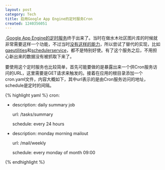 ```yaml
---
layout: post
category: Tech
title: 启用Google App Engine的定时服务Cron
created: 1240356051
---
```

<p><a href="http://code.google.com/appengine/docs/python/config/cron.html">&nbsp;Google App Engine的定时服务</a>终于出来了。当时在做水木社区图片库的时候就非常需要这样一个功能，不过当时<a href="http://code.google.com/p/googleappengine/issues/detail?id=6">没有这样的能力</a>，所以尝试了替代的实现，比如<a href="http://code.google.com/p/gaeutilities/wiki/Cron">gaeutilities</a>和<a href="http://schedulerservice.appspot.com/">schedulerservice</a>，都不是特别好使。有了这个服务之后，不用担心新出来的数据没有被抓取下来了。</p>


<p>要使用这个定时服务也比较简单，首先可能要做的是暴露出来一个供Cron服务访问的URL，这里需要是GET请求来触发的。接着在应用的根目录添加一个cron.yaml文件，内容大概如下，其中url表示的是由Cron服务访问的地址，schedule是定时的间隔。</p>


{% highlight yaml %}
cron:

- description: daily summary job

  url: /tasks/summary

  schedule: every 24 hours

- description: monday morning mailout

  url: /mail/weekly

  schedule: every monday of month 09:00

{% endhighlight %}